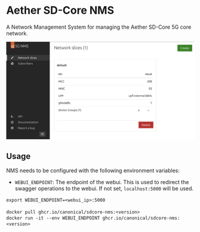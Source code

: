 # Aether SD-Core NMS

A Network Management System for managing the Aether SD-Core 5G core network.

![Screenshot](images/nms_screenshot.png)

## Usage

NMS needs to be configured with the following environment variables:
- `WEBUI_ENDPOINT`: The endpoint of the webui. This is used to redirect the swagger operations to the webui. If not set, `localhost:5000` will be used.

```console
export WEBUI_ENDPOINT=<webui_ip>:5000

docker pull ghcr.io/canonical/sdcore-nms:<version>
docker run -it --env WEBUI_ENDPOINT ghcr.io/canonical/sdcore-nms:<version>
```
